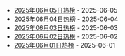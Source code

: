 * [2025年06月05日热榜](https://product-daily.haha.ai/posts/20250605) - 2025-06-05
* [2025年06月04日热榜](https://product-daily.haha.ai/posts/20250604) - 2025-06-04
* [2025年06月03日热榜](https://product-daily.haha.ai/posts/20250603) - 2025-06-03
* [2025年06月02日热榜](https://product-daily.haha.ai/posts/20250602) - 2025-06-02
* [2025年06月01日热榜](https://product-daily.haha.ai/posts/20250601) - 2025-06-01
